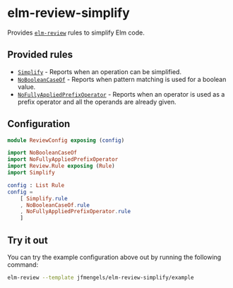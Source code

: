 # elm-review-simplify

Provides [`elm-review`](https://package.elm-lang.org/packages/jfmengels/elm-review/latest/) rules to simplify Elm code.

## Provided rules

- [`Simplify`](https://elm-doc-preview.netlify.app/Simplify?repo=jfmengels%2Felm-review-simplify&version=master) - Reports when an operation can be simplified.
- [`NoBooleanCaseOf`](https://elm-doc-preview.netlify.app/NoBooleanCaseOf?repo=jfmengels%2Felm-review-simplify&version=master) - Reports when pattern matching is used for a boolean value.
- [`NoFullyAppliedPrefixOperator`](https://elm-doc-preview.netlify.app/NoFullyAppliedPrefixOperator?repo=jfmengels%2Felm-review-simplify&version=master) - Reports when an operator is used as a prefix operator and all the operands are already given.

## Configuration

```elm
module ReviewConfig exposing (config)

import NoBooleanCaseOf
import NoFullyAppliedPrefixOperator
import Review.Rule exposing (Rule)
import Simplify

config : List Rule
config =
    [ Simplify.rule
    , NoBooleanCaseOf.rule
    , NoFullyAppliedPrefixOperator.rule
    ]
```


## Try it out

You can try the example configuration above out by running the following command:

```bash
elm-review --template jfmengels/elm-review-simplify/example
```
